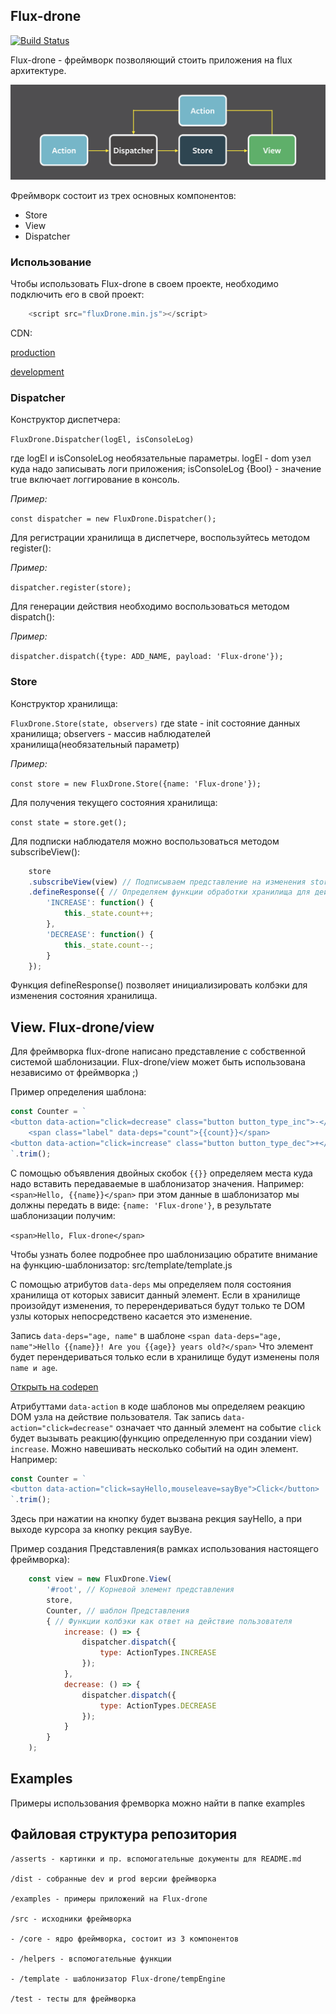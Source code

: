 ## Flux-drone
[![Build Status](https://travis-ci.org/belodpav/shri-2018__flux-drone.svg?branch=master)](https://travis-ci.org/belodpav/shri-2018__flux-drone)

Flux-drone - фреймворк позволяющий стоить приложения на flux архитектуре.

![Flux arcitecture. Made by @facebook](asserts/img-00.png)

Фреймворк состоит из трех основных компонентов:
- Store
- View
- Dispatcher

### Использование

Чтобы использовать Flux-drone в своем проекте, необходимо подключить его в свой проект:

```javascript
    <script src="fluxDrone.min.js"></script>
```

CDN:

[production](https://cdn.rawgit.com/belodpav/shri-2018__flux-drone/master/dist/fluxDrone.min.js)

[development](https://cdn.rawgit.com/belodpav/shri-2018__flux-drone/master/dist/fluxDrone.js)

### Dispatcher

Конструктор диспетчера:

`FluxDrone.Dispatcher(logEl, isConsoleLog)`

где logEl и isConsoleLog необязательные параметры.
logEl - dom узел куда надо записывать логи приложения;
isConsoleLog {Bool} - значение true включает логгирование в консоль.

*Пример:*

`const dispatcher = new FluxDrone.Dispatcher();`

Для регистрации хранилища в диспетчере, воспользуйтесь методом register():

*Пример:*

`dispatcher.register(store);`

Для генерации действия необходимо воспользоваться методом dispatch():

*Пример:*

`dispatcher.dispatch({type: ADD_NAME, payload: 'Flux-drone'});`

### Store

Конструктор хранилища:

`FluxDrone.Store(state, observers)`
где state - init состояние данных хранилища;
observers - массив наблюдателей хранилища(необязательный параметр)

*Пример:*

`const store = new FluxDrone.Store({name: 'Flux-drone'});`

Для получения текущего состояния хранилища:

`const state = store.get();`

Для подписки наблюдателя можно воспользоваться методом subscribeView():

```javascript
    store
    .subscribeView(view) // Подписываем представление на изменения store
    .defineResponse({ // Определяем функции обработки хранилища для действий
        'INCREASE': function() {
            this._state.count++;
        },
        'DECREASE': function() {
            this._state.count--;
        }
    });
```

Функция defineResponse() позволяет инициализировать
колбэки для изменения состояния хранилища.

## View. Flux-drone/view

Для фреймворка flux-drone написано представление с собственной системой
шаблонизации. Flux-drone/view может быть использована независимо от фреймворка ;)

Пример определения шаблона:

```javascript
const Counter = `
<button data-action="click=decrease" class="button button_type_inc">-</button>
    <span class="label" data-deps="count">{{count}}</span>
<button data-action="click=increase" class="button button_type_dec">+</button>
`.trim();
```

С помощью объявления двойных скобок `{{}}` определяем места куда надо вставить передаваемые в шаблонизатор значения.
Например: `<span>Hello, {{name}}</span>` при этом данные в шаблонизатор мы должны передать в виде: `{name: 'Flux-drone'}`, в результате шаблонизации получим:

 `<span>Hello, Flux-drone</span>`

Чтобы узнать более подробнее про шаблонизацию обратите внимание на функцию-шаблонизатор: src/template/template.js

С помощью атрибутов `data-deps` мы определяем поля состояния хранилища от которых зависит
данный элемент. Если в хранилище произойдут изменения, то перерендериваться будут только те DOM узлы которых непосредствено касается это изменение.

Запись `data-deps="age, name"` в шаблоне
`<span data-deps="age, name">Hello {{name}}! Are you {{age}} years old?</span>`
Что элемент будет перендериваться только если в хранилище будут изменены поля `name и age`.

[Открыть на codepen](https://codepen.io/belodpav/pen/aYGjMY?editors=0010)

Атрибуттами `data-action` в коде шаблонов мы определяем реакцию DOM узла на действие пользователя. Так запись `data-action="click=decrease"` означает что данный элемент на событие
`click` будет вызывать реакцию(функцию определенную при создании view) `increase`.
Можно навешивать несколько событий на один элемент. Например:

```javascript
const Counter = `
<button data-action="click=sayHello,mouseleave=sayBye">Click</button>
`.trim();
```

Здесь при нажатии на кнопку будет вызвана рекция sayHello, а при выходе курсора за кнопку
рекция sayBye.

Пример создания Представления(в рамках использования настоящего фреймворка):

```javascript
    const view = new FluxDrone.View(
        '#root', // Корневой элемент представления
        store,
        Counter, // шаблон Представления
        { // Функции колбэки как ответ на действие пользователя
            increase: () => {
                dispatcher.dispatch({
                    type: ActionTypes.INCREASE
                });
            },
            decrease: () => {
                dispatcher.dispatch({
                    type: ActionTypes.DECREASE
                });
            }
        }
    );
```


## Examples

Примеры использования фремворка можно найти в папке examples

## Файловая структура репозитория

    /asserts - картинки и пр. вспомогательные документы для README.md

    /dist - собранные dev и prod версии фреймворка

    /examples - примеры приложений на Flux-drone

    /src - исходники фреймворка

    - /core - ядро фреймворка, состоит из 3 компонентов

    - /helpers - вспомогательные функции

    - /template - шаблонизатор Flux-drone/tempEngine

    /test - тесты для фреймворка